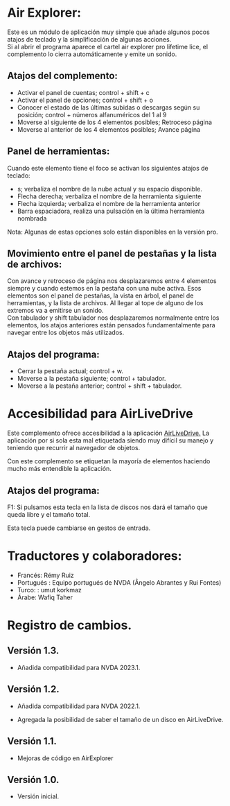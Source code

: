 # Air Explorer:

Este es un módulo de aplicación muy simple que añade algunos pocos atajos de teclado y la simplificación de algunas acciones.  
Si al abrir el programa aparece el cartel air explorer pro lifetime lice, el complemento lo cierra automáticamente y emite un sonido.

## Atajos del complemento:

* Activar el panel de cuentas; control + shift + c
* Activar el panel de opciones; control + shift + o
* Conocer el estado de las últimas subidas o descargas según su posición; control + números alfanuméricos del 1 al 9
* Moverse al siguiente de los 4 elementos posibles; Retroceso página
* Moverse al anterior de los 4 elementos posibles; Avance página

## Panel de herramientas:

Cuando este elemento tiene el foco se activan los siguientes atajos de teclado:  

* s; verbaliza el nombre de la nube actual y su espacio disponible.
* Flecha derecha; verbaliza el nombre de la herramienta siguiente
* Flecha izquierda; verbaliza el nombre de la herramienta anterior
* Barra espaciadora, realiza una pulsación en la última herramienta nombrada

Nota: Algunas de estas opciones solo están disponibles en la versión pro.

## Movimiento entre el panel de pestañas y la lista de archivos:

Con avance y retroceso de página nos desplazaremos entre 4 elementos siempre y cuando estemos en la pestaña con una nube activa.
Esos  elementos son el panel de pestañas, la vista en árbol, el panel de herramientas, y la lista de archivos. Al llegar al tope de alguno de los extremos va a emitirse un sonido.  
Con tabulador y shift tabulador nos desplazaremos normalmente entre los elementos, los atajos anteriores están pensados fundamentalmente para navegar entre los objetos más utilizados.  

## Atajos del programa:

* Cerrar la pestaña actual; control + w.
* Moverse a la pestaña siguiente; control + tabulador.
* Moverse a la pestaña anterior; control + shift + tabulador.

# Accesibilidad para AirLiveDrive

Este complemento ofrece accesibilidad a la aplicación [AirLiveDrive.](https://www.airlivedrive.com/es/) La aplicación por si sola esta mal etiquetada siendo muy difícil su manejo y teniendo que recurrir al navegador de objetos.

Con este complemento se etiquetan la mayoría de elementos haciendo mucho más entendible la aplicación.

## Atajos del programa:

F1: Si pulsamos esta tecla en la lista de discos nos dará el tamaño que queda libre y el tamaño total.

Esta tecla puede cambiarse en gestos de entrada.

# Traductores y colaboradores:

* Francés: Rémy Ruiz
* Portugués : Equipo  portugués  de NVDA (Ângelo Abrantes y Rui Fontes)
* Turco: : umut korkmaz
* Árabe: Wafiq Taher

# Registro de cambios.
## Versión 1.3.

* Añadida compatibilidad para NVDA 2023.1.

## Versión 1.2.

* Añadida compatibilidad para NVDA 2022.1.

* Agregada la posibilidad de saber el tamaño de un disco en AirLiveDrive.

## Versión 1.1.

* Mejoras de código en AirExplorer

## Versión 1.0.

* Versión inicial.
